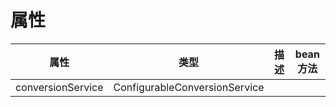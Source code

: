 
# 属性

| 属性              | 类型                          | 描述 | bean方法 |
| ----------------- | ----------------------------- | ---- | -------- |
| conversionService | ConfigurableConversionService |      |          |